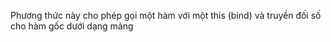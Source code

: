 Phương thức này cho phép gọi một hàm với một this (bind) và truyền đối số cho hàm gốc dưới dạng mảng